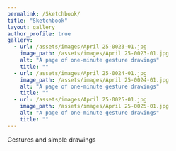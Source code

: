 ```yaml
---
permalink: /Sketchbook/
title: "Sketchbook"
layout: gallery
author_profile: true
gallery:
  - url: /assets/images/April 25-0023-01.jpg
    image_path: /assets/images/April 25-0023-01.jpg
    alt: "A page of one-minute gesture drawings"
    title: ""
  - url: /assets/images/April 25-0024-01.jpg
    image_path: /assets/images/April 25-0024-01.jpg
    alt: "A page of one-minute gesture drawings"
    title: ""
  - url: /assets/images/April 25-0025-01.jpg
    image_path: /assets/images/April 25-0025-01.jpg
    alt: "A page of one-minute gesture drawings"
    title: ""
---
```


Gestures and simple drawings
